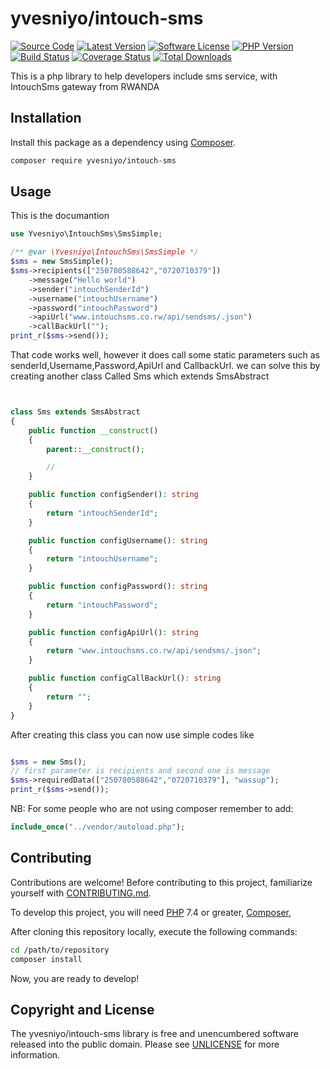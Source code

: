 # yvesniyo/intouch-sms

[![Source Code][badge-source]][source]
[![Latest Version][badge-release]][packagist]
[![Software License][badge-license]][license]
[![PHP Version][badge-php]][php]
[![Build Status][badge-build]][build]
[![Coverage Status][badge-coverage]][coverage]
[![Total Downloads][badge-downloads]][downloads]

[badge-source]: http://img.shields.io/badge/source-yvesniyo/intouch-sms-blue.svg?style=flat-square
[badge-release]: https://img.shields.io/packagist/v/yvesniyo/intouch-sms.svg?style=flat-square&label=release
[badge-license]: https://img.shields.io/packagist/l/yvesniyo/intouch-sms.svg?style=flat-square
[badge-php]: https://img.shields.io/packagist/php-v/yvesniyo/intouch-sms.svg?style=flat-square
[badge-build]: https://img.shields.io/travis/yvesniyo/intouch-sms/master.svg?style=flat-square
[badge-coverage]: https://img.shields.io/coveralls/github/yvesniyo/intouch-sms/master.svg?style=flat-square
[badge-downloads]: https://img.shields.io/packagist/dt/yvesniyo/intouch-sms.svg?style=flat-square&colorB=mediumvioletred
[source]: https://github.com/yvesniyo/intouch-sms
[packagist]: https://packagist.org/packages/yvesniyo/intouch-sms
[license]: https://github.com/yvesniyo/intouch-sms/blob/master/LICENSE
[php]: https://php.net
[build]: https://travis-ci.org/yvesniyo/intouch-sms
[coverage]: https://coveralls.io/r/yvesniyo/intouch-sms?branch=master
[downloads]: https://packagist.org/packages/yvesniyo/intouch-sms

This is a php library to help developers include sms service, with IntouchSms gateway from RWANDA

## Installation

Install this package as a dependency using [Composer](https://getcomposer.org).

```bash
composer require yvesniyo/intouch-sms
```

## Usage

This is the documantion

```php
use Yvesniyo\IntouchSms\SmsSimple;

/** @var \Yvesniyo\IntouchSms\SmsSimple */
$sms = new SmsSimple();
$sms->recipients(["250780588642","0720710379"])
    ->message("Hello world")
    ->sender("intouchSenderId")
    ->username("intouchUsername")
    ->password("intouchPassword")
    ->apiUrl("www.intouchsms.co.rw/api/sendsms/.json")
    ->callBackUrl("");
print_r($sms->send());

```

That code works well, however it does call some static parameters such as senderId,Username,Password,ApiUrl and CallbackUrl. we can solve this by creating another class Called Sms which extends SmsAbstract

```php


class Sms extends SmsAbstract
{
    public function __construct()
    {
        parent::__construct();

        //
    }

    public function configSender(): string
    {
        return "intouchSenderId";
    }

    public function configUsername(): string
    {
        return "intouchUsername";
    }

    public function configPassword(): string
    {
        return "intouchPassword";
    }

    public function configApiUrl(): string
    {
        return "www.intouchsms.co.rw/api/sendsms/.json";
    }

    public function configCallBackUrl(): string
    {
        return "";
    }
}

```

After creating this class you can now use simple codes like

```php

$sms = new Sms();
// first parameter is recipients and second one is message
$sms->requiredData(["250780588642","0720710379"], "wassup");
print_r($sms->send());

```

NB: For some people who are not using composer remember to add:

```php
include_once("../vendor/autoload.php");
```

## Contributing

Contributions are welcome! Before contributing to this project, familiarize
yourself with [CONTRIBUTING.md](CONTRIBUTING.md).

To develop this project, you will need [PHP](https://www.php.net) 7.4 or greater,
[Composer](https://getcomposer.org),

After cloning this repository locally, execute the following commands:

```bash
cd /path/to/repository
composer install
```

Now, you are ready to develop!

## Copyright and License

The yvesniyo/intouch-sms library is free and unencumbered software released into the
public domain. Please see [UNLICENSE](UNLICENSE) for more information.
